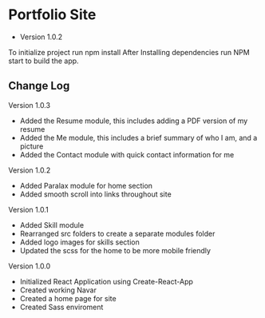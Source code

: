 # Portfolio Site
- Version 1.0.2

To initialize project run npm install
After Installing dependencies run NPM start to build the app.

## Change Log

Version 1.0.3

+ Added the Resume module, this includes adding a PDF version of my resume
+ Added the Me module, this includes a brief summary of who I am, and a picture
+ Added the Contact module with quick contact information for me


Version 1.0.2

+ Added Paralax module for home section
+ Added smooth scroll into links throughout site


Version 1.0.1

+ Added Skill module
+ Rearranged src folders to create a separate modules folder
+ Added logo images for skills section
+ Updated the scss for the home to be more mobile friendly


Version 1.0.0

+ Initialized React Application using Create-React-App
+ Created working Navar
+ Created a home page for site
+ Created Sass enviroment

